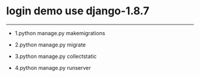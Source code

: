 # login demo use django-1.8.7

---

* 1.python manage.py makemigrations

* 2.python manage.py migrate

* 3.python manage.py collectstatic

* 4.python manage.py runserver
